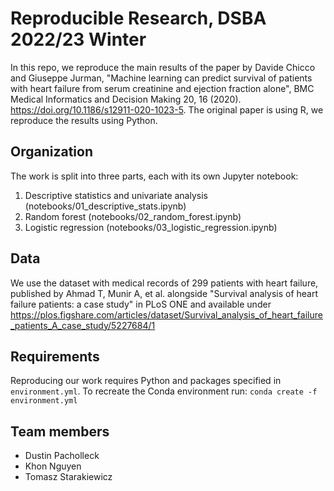 # Reproducible Research, DSBA 2022/23 Winter

In this repo, we reproduce the main results of the paper by Davide Chicco and Giuseppe Jurman, "Machine learning can predict survival of patients with heart failure from serum creatinine and ejection fraction alone", BMC Medical Informatics and Decision Making 20, 16 (2020). https://doi.org/10.1186/s12911-020-1023-5. The original paper is using R, we reproduce the results using Python.


## Organization

The work is split into three parts, each with its own Jupyter notebook:
1. Descriptive statistics and univariate analysis (notebooks/01_descriptive_stats.ipynb)
2. Random forest (notebooks/02_random_forest.ipynb)
3. Logistic regression (notebooks/03_logistic_regression.ipynb)


## Data

We use the dataset with medical records of 299 patients with heart failure, published by Ahmad T, Munir A, et al. alongside "Survival analysis of heart failure patients: a case study" in PLoS ONE and available under https://plos.figshare.com/articles/dataset/Survival_analysis_of_heart_failure_patients_A_case_study/5227684/1


## Requirements

Reproducing our work requires Python and packages specified in `environment.yml`. To recreate the Conda environment run:
`conda create -f environment.yml`


## Team members
- Dustin Pacholleck
- Khon Nguyen
- Tomasz Starakiewicz
